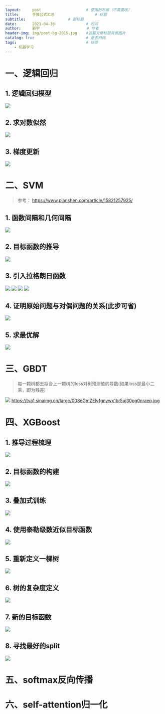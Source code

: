 ```yaml
---
layout:     post                    # 使用的布局（不需要改）
title:      手推公式汇总  			    # 标题 
subtitle:     				# 副标题
date:       2021-04-10              # 时间
author:     新宇                     # 作者
header-img: img/post-bg-2015.jpg    #这篇文章标题背景图片
catalog: true                       # 是否归档
tags:                               # 标签
    - 机器学习
---
```

# 一、逻辑回归
## 1. 逻辑回归模型
![](https://tva1.sinaimg.cn/large/008i3skNly1gqtmb05aeqj30ie049dg3.jpg)
## 2. 求对数似然
![](https://tva1.sinaimg.cn/large/008i3skNly1gqtmbltyrtj30lw0cnq4y.jpg)
## 3. 梯度更新
![](https://tva1.sinaimg.cn/large/008i3skNly1gqtmi2mqxwj31240a443t.jpg)

# 二、SVM
> 参考： https://www.pianshen.com/article/15821257925/
 
## 1. 函数间隔和几何间隔
![](https://tva1.sinaimg.cn/large/008i3skNly1gqtndrmkkhj312y0rwk2y.jpg)
## 2. 目标函数的推导
![](https://tva1.sinaimg.cn/large/008i3skNly1gqtnedkq6pj313o0p6wnr.jpg)
## 3. 引入拉格朗日函数
![](https://tva1.sinaimg.cn/large/008i3skNly1gqtnhy8mv5j30mg0ammzf.jpg)
![](https://tva1.sinaimg.cn/large/008i3skNly1gqtnj4njdnj30lh02v74v.jpg)
![](https://tva1.sinaimg.cn/large/008i3skNly1gqtnlr4mf0j30lq059t9t.jpg)
![](https://tva1.sinaimg.cn/large/008i3skNly1gqtnoxe3tbj30l104dgmf.jpg)
## 4. 证明原始问题与对偶问题的关系(此步可省)
![](https://tva1.sinaimg.cn/large/008i3skNly1gqtnr2uomaj30ly0bmtb6.jpg)
## 5. 求最优解
![](https://tva1.sinaimg.cn/large/008i3skNly1gqtnt2rifyj30xu0u0hdt.jpg)

# 三、GBDT
> 每一颗树都去拟合上一颗树的loss对树预测值的导数(如果loss是最小二乘，即为残差)

![](https://tva1.sinaimg.cn/large/008i3skNly1gqw0e9czvqj30u80kbh6w.jpg)
https://tva1.sinaimg.cn/large/008eGmZEly1gnywx1br5uj30pg0nraep.jpg

# 四、XGBoost
## 1. 推导过程梳理
![](https://tva1.sinaimg.cn/large/008i3skNly1gquxzd6qupj30q805ogov.jpg)
## 2. 目标函数的构建
![](https://tva1.sinaimg.cn/large/008i3skNly1gquxzygeavj30s30en0z1.jpg)
## 3. 叠加式训练
![](https://tva1.sinaimg.cn/large/008i3skNly1gquy0929stj30s80eo49k.jpg)
## 4. 使用泰勒级数近似目标函数
![](https://tva1.sinaimg.cn/large/008i3skNly1gquy0ixjhaj30so0es4a4.jpg)
## 5. 重新定义一棵树
![](https://tva1.sinaimg.cn/large/008i3skNly1gquy1bk0mnj30ss0evgts.jpg)
## 6. 树的复杂度定义
![](https://tva1.sinaimg.cn/large/008i3skNly1gquy1j20h5j30s60c70x8.jpg)
## 7. 新的目标函数
![](https://tva1.sinaimg.cn/large/008i3skNly1gquy1yige7j30sr0f5n8q.jpg)
## 8. 寻找最好的split
![](https://tva1.sinaimg.cn/large/008i3skNly1gquy25sbs7j30s00c3472.jpg)

# 五、softmax反向传播


# 六、self-attention归一化